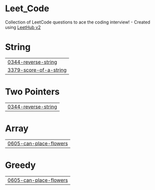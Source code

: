 # Leet_Code
Collection of LeetCode questions to ace the coding interview! - Created using [LeetHub v2](https://github.com/arunbhardwaj/LeetHub-2.0)


# String
|  |
| ------- |
| [0344-reverse-string](https://github.com/Aishwarya-10-A/Leet_Code/tree/master/0344-reverse-string) |
| [3379-score-of-a-string](https://github.com/Aishwarya-10-A/Leet_Code/tree/master/3379-score-of-a-string) |
# Two Pointers
|  |
| ------- |
| [0344-reverse-string](https://github.com/Aishwarya-10-A/Leet_Code/tree/master/0344-reverse-string) |
# Array
|  |
| ------- |
| [0605-can-place-flowers](https://github.com/Aishwarya-10-A/Leet_Code/tree/master/0605-can-place-flowers) |
# Greedy
|  |
| ------- |
| [0605-can-place-flowers](https://github.com/Aishwarya-10-A/Leet_Code/tree/master/0605-can-place-flowers) |